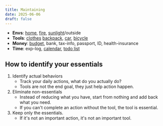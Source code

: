 ```yaml
---
title: Maintaining
date: 2025-06-06
draft: false
---
```

- **Envs**: [home](/home), [fire](/fire), [sunlight](/sunlight)/outside
- **Tools**: [clothes](/clothes) [backpack](/backpack), [car](/car), [bicycle](/bicycle)
- **Money**: [budget](/budget), bank, tax-info, passport, ID, health-insurance
- **Time**: exp-log, [calendar](/https://calendar.google.com), [todo list](https://tasks.google.com)

## How to identify your essentials
1. Identify actual behaviors
	- Track your daily actions, what do you actually do?
	- Tools are not the end goal, they just help action happen.
2. Eliminate non-essentials
	- Instead of reducing what you have, start from nothing and add back what you need.
	- If you can't complete an action without the tool, the tool is essential.
3. Keep only the essentials.
	- If it's not an important action, it's not an important tool.